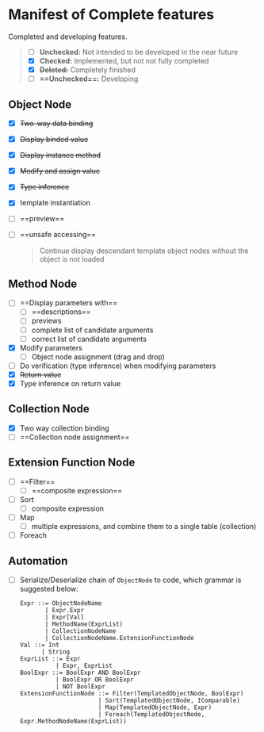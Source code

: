 # Manifest of Complete features

Completed and developing features. 

> - [ ] **Unchecked:** Not intended to be developed in the near future
> - [x] **Checked:** Implemented, but not not fully completed
> - [x] **~~Deleted:~~** Completely finished
> - [ ] **==Unchecked==:** Developing

## Object Node

- [x] ~~Two-way data binding~~

- [x] ~~Display binded value~~

- [x] ~~Display instance method~~

- [x] ~~Modify and assign value~~
	
- [x] ~~Type inference~~
  
- [x] template instantiation
  
- [ ] ==preview==
  
- [ ] ==unsafe accessing==
  
    > Continue display descendant template object nodes without the object is not loaded

## Method Node

- [ ] ==Display parameters with==
    - [ ] ==descriptions==
    - [ ] previews
    - [ ] complete list of candidate arguments
    - [ ] correct list of candidate arguments
- [x] Modify parameters
    - [ ] Object node assignment (drag and drop)
- [ ] Do verification (type inference) when modifying parameters
- [x] ~~Return value~~
- [x] Type inference on return value

## Collection Node

- [x] Two way collection binding
- [ ] ==Collection node assignment==

## Extension Function Node

- [ ] ==Filter==
    - [ ] ==composite expression==
- [ ] Sort
    - [ ] composite expression
- [ ] Map
    - [ ] multiple expressions, and combine them to a single table (collection)
- [ ] Foreach

## Automation

- [ ] Serialize/Deserialize chain of `ObjectNode` to code, which grammar is suggested below: 

    ``` 
    Expr ::= ObjectNodeName
           | Expr.Expr
           | Expr[Val]
           | MethodName(ExprList)
           | CollectionNodeName
           | CollectionNodeName.ExtensionFunctionNode
    Val ::= Int
    	  | String
    ExprList ::= Expr
    		  | Expr, ExprList
    BoolExpr ::= BoolExpr AND BoolExpr
    		  | BoolExpr OR BoolExpr
    		  | NOT BoolExpr
    ExtensionFunctionNode ::= Filter(TemplatedObjectNode, BoolExpr)
    					  | Sort(TemplatedObjectNode, IComparable)
    					  | Map(TemplatedObjectNode, Expr)
    					  | Foreach(TemplatedObjectNode, Expr.MethodNodeName(ExprList))
    ```

    